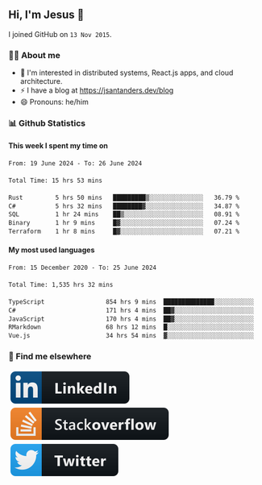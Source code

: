 ## Hi, I'm Jesus 👋

I joined GitHub on `13 Nov 2015`.

<!-- Talking about you -->

### 👨‍💻 About me

- 👦 I'm interested in distributed systems, React.js apps, and cloud architecture.
- ⚡️ I have a blog at <https://jsantanders.dev/blog>
- 😄 Pronouns: he/him

### 📊 Github Statistics

#### This week I spent my time on

<!--START_SECTION:weekly-->

```txt
From: 19 June 2024 - To: 26 June 2024

Total Time: 15 hrs 53 mins

Rust         5 hrs 50 mins   █████████▒░░░░░░░░░░░░░░░   36.79 %
C#           5 hrs 32 mins   ████████▓░░░░░░░░░░░░░░░░   34.87 %
SQL          1 hr 24 mins    ██▒░░░░░░░░░░░░░░░░░░░░░░   08.91 %
Binary       1 hr 9 mins     █▓░░░░░░░░░░░░░░░░░░░░░░░   07.24 %
Terraform    1 hr 8 mins     █▓░░░░░░░░░░░░░░░░░░░░░░░   07.21 %
```

<!--END_SECTION:weekly-->

#### My most used languages

<!--START_SECTION:alltime-->

```txt
From: 15 December 2020 - To: 25 June 2024

Total Time: 1,535 hrs 32 mins

TypeScript                 854 hrs 9 mins  ██████████████░░░░░░░░░░░   55.63 %
C#                         171 hrs 4 mins  ██▓░░░░░░░░░░░░░░░░░░░░░░   11.14 %
JavaScript                 170 hrs 4 mins  ██▓░░░░░░░░░░░░░░░░░░░░░░   11.08 %
RMarkdown                  68 hrs 12 mins  █░░░░░░░░░░░░░░░░░░░░░░░░   04.44 %
Vue.js                     34 hrs 54 mins  ▓░░░░░░░░░░░░░░░░░░░░░░░░   02.27 %
```

<!--END_SECTION:alltime-->

### 📢 Find me elsewhere

<p>
  <a target="_blank" href="https://linkedin.com/in/jsantanders">
    <img src="https://github.com/jsantanders/jsantanders/blob/master/img/linkedin.svg" alt="LinkedIn" style="vertical-align:top; margin:4px">
  </a>
  
  <a target="_blank" href="https://stackoverflow.com/users/7318331/jesus-santander">
    <img src="https://github.com/jsantanders/jsantanders/blob/master/img/stackoverflow.svg" alt="StackOverflow" style="vertical-align:top; margin:4px">
  </a>
  
  <a target="_blank" href="http://twitter.com/jsantanders">
    <img src="https://github.com/jsantanders/jsantanders/blob/master/img/twitter.svg" alt="Twitter" style="vertical-align:top; margin:4px">
  </a>
</p>
